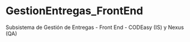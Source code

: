 # GestionEntregas_FrontEnd
Subsistema de Gestión de Entregas - Front End - CODEasy (IS) y Nexus (QA)
